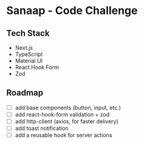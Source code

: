 # Sanaap - Code Challenge

## Tech Stack

- Next.js
- TypeScript
- Material UI
- React Hook Form
- Zod

## Roadmap

- [ ] add base components (button, input, etc.)
- [ ] add react-hook-form validation + zod
- [ ] add http-client (axios, for faster delivery)
- [ ] add toast notification
- [ ] add a reusable hook for server actions
